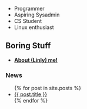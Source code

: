 - Programmer 
- Aspiring Sysadmin 
- CS Student
- Linux enthusiast 


## Boring Stuff  

- **[About (Linly) me!](https://linlyboi.github.io/about)**



### News 

<ul>
  {% for post in site.posts %}
    <li>
      <a href="{{ post.url }}">{{ post.title }}</a>
    </li>
  {% endfor %}
</ul>
